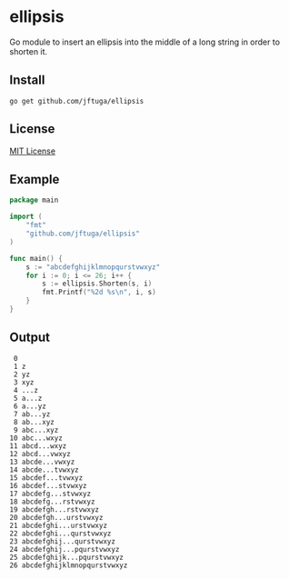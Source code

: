# ellipsis
Go module to insert an ellipsis into the middle of a long string in order to shorten it.

## Install
```
go get github.com/jftuga/ellipsis
```

## License
[MIT License](https://github.com/jftuga/ellipsis/blob/main/LICENSE)

## Example

```go
package main

import (
	"fmt"
	"github.com/jftuga/ellipsis"
)

func main() {
	s := "abcdefghijklmnopqurstvwxyz"
	for i := 0; i <= 26; i++ {
		s := ellipsis.Shorten(s, i)
		fmt.Printf("%2d %s\n", i, s)
	}
}
```

## Output

```
 0 
 1 z
 2 yz
 3 xyz
 4 ...z
 5 a...z
 6 a...yz
 7 ab...yz
 8 ab...xyz
 9 abc...xyz
10 abc...wxyz
11 abcd...wxyz
12 abcd...vwxyz
13 abcde...vwxyz
14 abcde...tvwxyz
15 abcdef...tvwxyz
16 abcdef...stvwxyz
17 abcdefg...stvwxyz
18 abcdefg...rstvwxyz
19 abcdefgh...rstvwxyz
20 abcdefgh...urstvwxyz
21 abcdefghi...urstvwxyz
22 abcdefghi...qurstvwxyz
23 abcdefghij...qurstvwxyz
24 abcdefghij...pqurstvwxyz
25 abcdefghijk...pqurstvwxyz
26 abcdefghijklmnopqurstvwxyz
```
